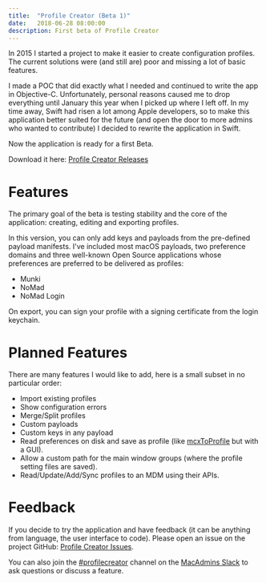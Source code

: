 ```yaml
---
title:  "Profile Creator (Beta 1)"
date:   2018-06-28 08:00:00
description: First beta of Profile Creator
---
```


In 2015 I started a project to make it easier to create configuration profiles. The current solutions were (and still are) poor and missing a lot of basic features.

I made a POC that did exactly what I needed and continued to write the app in Objective-C. Unfortunately, personal reasons caused me to drop everything until January this year when I picked up where I left off. In my time away, Swift had risen a lot among Apple developers, so to make this application better suited for the future (and open the door to more admins who wanted to contribute) I decided to rewrite the application in Swift.

Now the application is ready for a first Beta.

Download it here: [Profile Creator Releases](https://github.com/erikberglund/ProfileCreator/releases)

# Features

The primary goal of the beta is testing stability and the core of the application: creating, editing and exporting profiles.

In this version, you can only add keys and payloads from the pre-defined payload manifests. I've included most macOS payloads, two preference domains and three well-known Open Source applications whose preferences are preferred to be delivered as profiles:

* Munki
* NoMad
* NoMad Login  

On export, you can sign your profile with a signing certificate from the login keychain.

# Planned Features

There are many features I would like to add, here is a small subset in no particular order:

* Import existing profiles
* Show configuration errors
* Merge/Split profiles
* Custom payloads
* Custom keys in any payload
* Read preferences on disk and save as profile (like [mcxToProfile](https://github.com/timsutton/mcxToProfile) but with a GUI).
* Allow a custom path for the main window groups (where the profile setting files are saved).
* Read/Update/Add/Sync profiles to an MDM using their APIs.

# Feedback

If you decide to try the application and have feedback (it can be anything from language, the user interface to code). Please open an issue on the project GitHub: [Profile Creator Issues](https://github.com/erikberglund/ProfileCreator/issues).

You can also join the [#profilecreator](https://macadmins.slack.com/messages/C2N7MED7G) channel on the [MacAdmins Slack](https://macadmins.herokuapp.com) to ask questions or discuss a feature.

